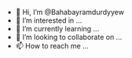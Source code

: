 - 👋 Hi, I’m @Bahabayramdurdyyew
- 👀 I’m interested in ...
- 🌱 I’m currently learning ...
- 💞️ I’m looking to collaborate on ...
- 📫 How to reach me ...

<!---
Bahabayramdurdyyew/Bahabayramdurdyyew is a ✨ special ✨ repository because its `README.md` (this file) appears on your GitHub profile.
You can click the Preview link to take a look at your changes.
--->
